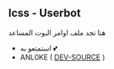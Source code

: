 ## Icss - Userbot

هنا تجد ملف اوامر البوت المساعد  

- استمتعو به 💕
- ANL0KE ( [DEV-SOURCE](https://t.me/rruuurr) )
